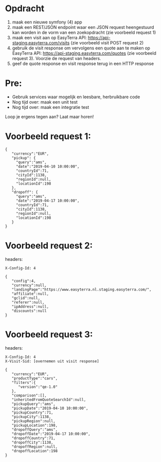 Opdracht
====

1. maak een nieuwe symfony (4) app
2. maak een REST/JSON endpoint waar een JSON request heengestuurd kan worden in de vorm van een zoekopdracht (zie voorbeeld request 1)
3. maak een visit aan op EasyTerra API: https://api-staging.easyterra.com/visits (zie voorbeeld visit POST request 2)
4. gebruik de visit response om vervolgens een quote aan te maken op EasyTerra API: https://api-staging.easyterra.com/quotes (zie voorbeeld request 3). Voorzie de request van headers.
5. geef de quote response en visit response terug in een HTTP response

Pre:
====

- Gebruik services waar mogelijk en leesbare, herbruikbare code
- Nog tijd over: maak een unit test
- Nog tijd over: maak een integratie test

Loop je ergens tegen aan? Laat maar horen!


Voorbeeld request 1:
====

```
{
   "currency":"EUR",
   "pickup": {
     "query":"ams",
     "date":"2019-04-10 10:00:00",
     "countryId":71,
     "cityId":1138,
     "regionId":null,
     "locationId":198
   },
   "dropoff": {
     "query":"ams",
     "date":"2019-04-17 10:00:00",
     "countryId":71,
     "cityId":1138,
     "regionId":null,
     "locationId":198
   }
}
```

Voorbeeld request 2:
====

headers:

```
X-Config-Id: 4
```

```
{
   "config":4,
   "currency":null,
   "landingPage":"https://www.easyterra.nl.staging.easyterra.com/",
   "affiliate":null,
   "gclid":null,
   "referer":null,
   "ipAddress":null,
   "discounts":null
}
```

Voorbeeld request 3:
====

headers:

```
X-Config-Id: 4
X-Visit-Sid: [overnemen uit visit response]
```

```
{
   "currency":"EUR",
   "productType":"cars",
   "filters":{
      "version":"qe-1.0"
   },
   "comparison":[],
   "inheritedFromQuoteSearchId":null,
   "pickupQuery":"ams",
   "pickupDate":"2019-04-10 10:00:00",
   "pickupCountry":71,
   "pickupCity":1138,
   "pickupRegion":null,
   "pickupLocation":198,
   "dropoffQuery":"ams",
   "dropoffDate":"2019-04-17 10:00:00",
   "dropoffCountry":71,
   "dropoffCity":1138,
   "dropoffRegion":null,
   "dropoffLocation":198
}
```

